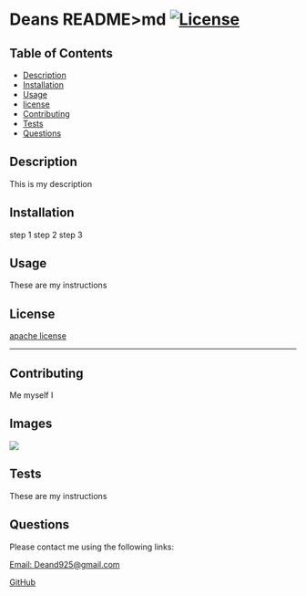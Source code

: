 # Deans README>md [![License](https://img.shields.io/badge/License-Apache_2.0-blue.svg)](https://opensource.org/licenses/Apache-2.0)

  ## Table of Contents
  
  - [Description](#description)
  - [Installation](#installation)
  - [Usage](#usage)
  - [license](#license)
  - [Contributing](#contributing)
  - [Tests](#tests)
  - [Questions](#questions)
  
  ## Description
 
  This is my description

  ## Installation
  
  step 1 step 2 step 3

  ## Usage
  
  These are my instructions
  
  
  ## License
  
  [apache license](https://opensource.org/licenses/Apache-2.0)

  ---

  ## Contributing

  Me myself I
  
  ## Images

  <img src="images/Screen Shot 2022-08-24 at 9.26.55 AM.png">

  ## Tests

  These are my instructions

  ## Questions

  Please contact me using the following links:

  [Email: Deand925@gmail.com](mailto:Deand925@gmail.com)

  [GitHub](https://github.com/Deand925@github)

